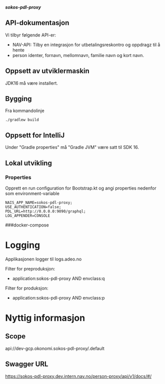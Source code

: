 ***sokos-pdl-proxy***

## API-dokumentasjon
Vi tilbyr følgende API-er:
* NAV-API: Tilby en integrasjon for utbetalingsreskontro og oppdragz til å hente
* person identer, fornavn, mellomnavn, familie navn og kort navn.

## Oppsett av utviklermaskin
JDK16 må være installert.

## Bygging
Fra kommandolinje
```
./gradlew build
```

## Oppsett for IntelliJ
Under "Gradle properties" må "Gradle JVM" være satt til SDK 16.

## Lokal utvikling

### Properties
Opprett en run configuration for Bootstrap.kt og angi properties nedenfor som environment-variable


```properties
NAIS_APP_NAME=sokos-pdl-proxy;
USE_AUTHENTICATION=false;
PDL_URL=http://0.0.0.0:9090/graphql;
LOG_APPENDER=CONSOLE
```

###docker-compose


# Logging

Applikasjonen logger til logs.adeo.no

Filter for preproduksjon:

* application:sokos-pdl-proxy AND envclass:q

Filter for produksjon:

* application:sokos-pdl-proxy AND envclass:p

# Nyttig informasjon

## Scope
api://dev-gcp.okonomi.sokos-pdl-proxy/.default

## Swagger URL
https://sokos-pdl-proxy.dev.intern.nav.no/person-proxy/api/v1/docs/#/

